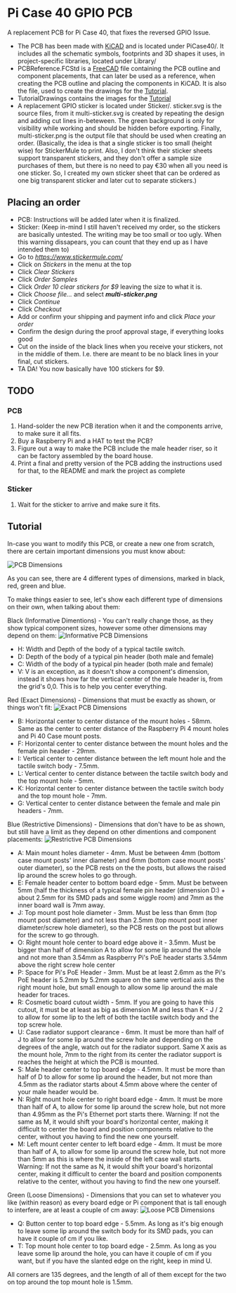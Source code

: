 # Pi Case 40 GPIO PCB

A replacement PCB for Pi Case 40, that fixes the reversed GPIO Issue.

 - The PCB has been made with [KiCAD](https://kicad.org/) and is located under PiCase40/. It includes all the schematic symbols, footprints and 3D shapes it uses, in project-specific libraries, located under Library/
 - PCBReference.FCStd is a [FreeCAD](https://www.freecadweb.org/) file containing the PCB outline and component placements, that can later be used as a reference, when creating the PCB outline and placing the components in KiCAD. It is also the file, used to create the drawings for the [Tutorial](#Tutorial).
 - TutorialDrawings contains the images for the [Tutorial](#Tutorial)
 - A replacement GPIO sticker is located under Sticker/. sticker.svg is the source files, from it multi-sticker.svg is created by repeating the design and adding cut lines in-beteween. The green background is only for visibility while working and should be hidden before exporting. Finally, multi-sticker.png is the output file that should be used when creating an order. (Basically, the idea is that a single sticker is too small (height wise) for StickerMule to print. Also, I don't think their sticker sheets support transparent stickers, and they don't offer a sample size purchases of them, but there is no need to pay €30 when all you need is one sticker. So, I created my own sticker sheet that can be ordered as one big transparent sticker and later cut to separate stickers.) 

## Placing an order

 - PCB: Instructions will be added later when it is finalized.
 - Sticker: (Keep in-mind I still haven't received my order, so the stickers are basically untested. The writing may be too small or too ugly. When this warning dissapears, you can count that they end up as I have intended them to)
  - Go to *https://www.stickermule.com/*
  - Click on *Stickers* in the menu at the top
  - Click *Clear Stickers*
  - Click *Order Samples*
  - Click *Order 10 clear stickers for $9* leaving the size to what it is.
  - Click *Choose file...* and select ***multi-sticker.png***
  - Click *Continue*
  - Click *Checkout*
  - Add or confirm your shipping and payment info and click *Place your order*
  - Confirm the design during the proof approval stage, if everything looks good
  - Cut on the inside of the black lines when you receive your stickers, not in the middle of them. I.e. there are meant to be no black lines in your final, cut stickers.
  - TA DA! You now basically have 100 stickers for $9.

## TODO

### PCB

1. Hand-solder the new PCB iteration when it and the components arrive, to make sure it all fits.
2. Buy a Raspberry Pi and a HAT to test the PCB?
3. Figure out a way to make the PCB include the male header riser, so it can be factory assembled by the board house.
4. Print a final and pretty version of the PCB adding the instructions used for that, to the README and mark the project as complete

### Sticker

1. Wait for the sticker to arrive and make sure it fits.

## Tutorial

In-case you want to modify this PCB, or create a new one from scratch, there are certain important dimensions you must know about:

![PCB Dimensions](TutorialDrawings/Dimensions.png)

As you can see, there are 4 different types of dimensions, marked in black, red, green and blue.

To make things easier to see, let's show each different type of dimensions on their own, when talking about them:

Black (Informative Dimentions) - You can't really change those, as they show typical component sizes, however some other dimensions may depend on them:
![Informative PCB Dimensions](TutorialDrawings/Dimensions-Informative.png)

 - H: Width and Depth of the body of a typical tactile switch.
 - D: Depth of the body of a typical pin header (both male and female)
 - C: Width of the body of a typical pin header (both male and female)
 - V: V is an exception, as it doesn't show a component's dimension, instead it shows how far the vertical center of the male header is, from the grid's 0,0. This is to help you center everything.

Red (Exact Dimensions) - Dimensions that must be exactly as shown, or things won't fit:
![Exact PCB Dimensions](TutorialDrawings/Dimensions-Exact.png)

 - B: Horizontal center to center distance of the mount holes - 58mm. Same as the center to center distance of the Raspberry Pi 4 mount holes and Pi 40 Case mount posts.
 - F: Horizontal center to center distance between the mount holes and the female pin header - 29mm.
 - I: Vertical center to center distance between the left mount hole and the tactile switch body - 7.5mm.
 - L: Vertical center to center distance between the tactile switch body and the top mount hole - 5mm.
 - K: Horizontal center to center distance between the tactile switch body and the top mount hole - 7mm.
 - G: Vertical center to center distance between the female and male pin headers - 7mm.

Blue (Restrictive Dimensions) - Dimensions that don't have to be as shown, but still have a limit as they depend on other dimentions and component placements:
![Restrictive PCB Dimensions](TutorialDrawings/Dimensions-Restrictive.png)

 - A: Main mount holes diameter - 4mm. Must be between 4mm (bottom case mount posts' inner diameter) and 6mm (bottom case mount posts' outer diameter), so the PCB rests on the the posts, but allows the raised lip around the screw holes to go through.
 - E: Female header center to bottom board edge - 5mm. Must be between 5mm (half the thickness of a typical female pin header (dimension D:) + about 2.5mm for its SMD pads and some wiggle room) and 7mm as the inner board wall is 7mm away.
 - J: Top mount post hole diameter - 3mm. Must be less than 6mm (top mount post diameter) and not less than 2.5mm (top mount post inner diameter/screw hole diameter), so the PCB rests on the post but allows for the screw to go through.
 - O: Right mount hole center to board edge above it - 3.5mm. Must be bigger than half of dimension A to allow for some lip around the whole and not more than 3.54mm as Raspberry Pi's PoE header starts 3.54mm above the right screw hole center
 - P: Space for Pi's PoE Header - 3mm. Must be at least 2.6mm as the Pi's PoE header is 5.2mm by 5.2mm square on the same vertical axis as the right mount hole, but small enough to allow some lip around the male header for traces.
 - R: Cosmetic board cutout width - 5mm. If you are going to have this cutout, it must be at least as big as dimension M and less than K - J / 2 to allow for some lip to the left of both the tactile switch body and the top screw hole.
 - U: Case radiator support clearance - 6mm. It must be more than half of J to allow for some lip around the screw hole and depending on the degrees of the angle, watch out for the radiator support. Same X axis as the mount hole, 7mm to the right from its center the radiator support is reaches the height at which the PCB is mounted.
 - S: Male header center to top board edge - 4.5mm. It must be more than half of D to allow for some lip around the header, but not more than 4.5mm as the radiator starts about 4.5mm above where the center of your male header would be.
 - N: Right mount hole center to right board edge - 4mm. It must be more than half of A, to allow for some lip around the screw hole, but not more than 4.95mm as the Pi's Ethernet port starts there. Warning: If not the same as M, it would shift your board's horizontal center, making it difficult to center the board and position components relative to the center, without you having to find the new one yourself.
 - M: Left mount center center to left board edge - 4mm. It must be more than half of A, to allow for some lip around the screw hole, but not more than 5mm as this is where the inside of the left case wall starts. Warning: If not the same as N, it would shift your board's horizontal center, making it difficult to center the board and position components relative to the center, without you having to find the new one yourself.

Green (Loose Dimensions) - Dimensions that you can set to whatever you like (within reason) as every board edge or Pi component that is tall enough to interfere, are at least a couple of cm away:
![Loose PCB Dimensions](TutorialDrawings/Dimensions-Loose.png)

 - Q: Button center to top board edge - 5.5mm. As long as it's big enough to leave some lip around the switch body for its SMD pads, you can have it couple of cm if you like.
 - T: Top mount hole center to top board edge - 2.5mm. As long as you leave some lip around the hole, you can have it couple of cm if you want, but if you have the slanted edge on the right, keep in mind U.

All corners are 135 degrees, and the length of all of them except for the two on top around the top mount hole is 1.5mm.
